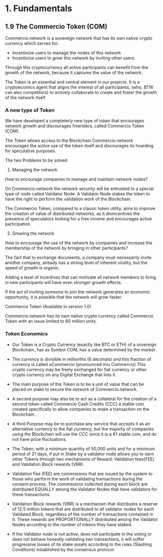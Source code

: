 # 1. Fundamentals

## 1.9 The Commercio Token (COM)

Commercio.network is a sovereign network that has its own native crypto currency which serves for:

* Incentivize users to manage the nodes of this network
* Incentivize users to grow this network by inviting other users.
  
Through this cryptocurrency all active participants can benefit from the growth of the network, because it captures the value of the network. 

The Token is an essential and central element in our projects. It is a cryptoecomics agent that aligns the interest of all participants, (who, BTW can also competitors) to actively collaborate to create and foster the growth of the network itself.


### A new type of Token

We have developed a completerly new type of token that encourages network growth and discourages freeriders, called Commercio Token (COM).

The Token allows access to the Blockchain Commercio.network encourages the active use of the token itself and discourages its hoarding for speculative purposes.

The two Problems to be solved

1. Managing the network 

How to encourage companies to manage and maintain network nodes?

On Commercio.network the network security will be entrusted to a special type of node called Validator Node. A Validator Node stakes the token to have the right to perform the validation work of the Blockchain.

The Commercio Token, compared to a classic token utility, aims to improve the creation of value of distributed networks, as it disincentives the presence of speculators looking for a free income and encourages active participation.

2. Growing the network

How to encourage the use of the network by companies and increase the membership of the network by bringing in other participants?

The fact that to exchange documents, a company must necessarily invite another company, already has a strong level of inherent virality, but the speed of growth is organic.

Adding a level of incentives that can motivate all network members to bring in new participants will have even stronger growth effects.

If the act of inviting someone to join the network generates an economic opportunity, it is possible that the network will grow faster.

Commercio Token (Available in version 1.0)

Commercio.network has its own native crypto currency called Commercio Token with an issue limited to 60 million units.

###  Token Economics

* Our Token is a Crypto Currency (exactly like BTC or ETH) of a sovereign Blockchain, has as Symbol COM, has a value determined by the market.

* The currency is divisible in millionths (6 decimals) and this fraction of currency is called uCommercio (pronounced miu Commercio) This crypto currency may be freely exchanged for fiat currency or other crypto currency on any Digital Exchange that lists it.

* The main purpose of the Token is to be a unit of value that can be placed on stake to secure the network of Commercio.network.

* A second purpose may also be to act as a collateral for the creation of a second token called Commercio Cash Credits (CCC) a stable coin created specifically to allow companies to make a transaction on the Blockchain.

* A third Purpose may be to purchase any service that accepts it as an alternative currency to the fiat currency, but the majority of companies using the Blockchain will use the CCC since it is a €1 stable coin, and do not have price fluctuations. 

* The Token, with a minimum quantity of 50,000 units and for a minimum period of 21 days, if put in Stake by a validator node allows you to earn other Tokens through two mechanisms of Reward: Validation fees(FEE) and Validation Block rewards (VBR).
* Validation Fee (FEE) are commissions that are issued by the system to those who perform the work of validating transactions during the consent process. The commissions collected during each block are distributed EQUALLY among the Validator Nodes that have validators for these transactions.
* Validation Block rewards (VBR) is a mechanism that distributes a reserve of 12.5 million tokens that are distributed to all validator nodes for each Validated Block, regardless of the number of transactions contained in it. These rewards are PROPORTIONALLY distributed among the Validator Nodes according to the number of tokens they have staked.

* If the Validator node is not active, does not participate in the voting or does not behave honestly validating two transactions, it will suffer progressive losses of its stake assets according to the rules (Slashing Conditions) established by the consensus protocol.